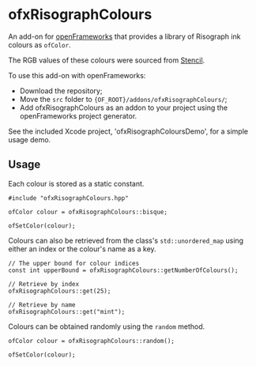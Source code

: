 # ofxRisographColours

An add-on for [openFrameworks](https://github.com/openframeworks/openFrameworks) that provides a library of Risograph ink colours as `ofColor`.

The RGB values of these colours were sourced from [Stencil](http://stencil.wiki/colors).

To use this add-on with openFrameworks:
  - Download the repository;
  - Move the `src` folder to `{OF_ROOT}/addons/ofxRisographColours/`;
  - Add ofxRisographColours as an addon to your project using the openFrameworks project generator.
  
See the included Xcode project, 'ofxRisographColoursDemo', for a simple usage demo.
  
## Usage

Each colour is stored as a static constant.

```
#include "ofxRisographColours.hpp"

ofColor colour = ofxRisographColours::bisque;

ofSetColor(colour);
```

Colours can also be retrieved from the class's `std::unordered_map` using either an index or the colour's name as a key.

```
// The upper bound for colour indices
const int upperBound = ofxRisographColours::getNumberOfColours();

// Retrieve by index
ofxRisographColours::get(25);

// Retrieve by name
ofxRisographColours::get("mint");
```

Colours can be obtained randomly using the `random` method.

```
ofColor colour = ofxRisographColours::random();

ofSetColor(colour);
```
